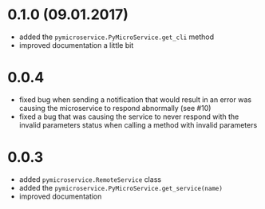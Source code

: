 0.1.0 (09.01.2017)
==================

- added the ``pymicroservice.PyMicroService.get_cli`` method
- improved documentation a little bit

0.0.4
=====

- fixed bug when sending a notification that would result in an error 
was causing the microservice to respond abnormally (see #10)
- fixed a bug that was causing the service to never respond with the
invalid parameters status when calling a method with invalid parameters

0.0.3
=====

- added ``pymicroservice.RemoteService`` class
- added the ``pymicroservice.PyMicroService.get_service(name)``
- improved documentation
